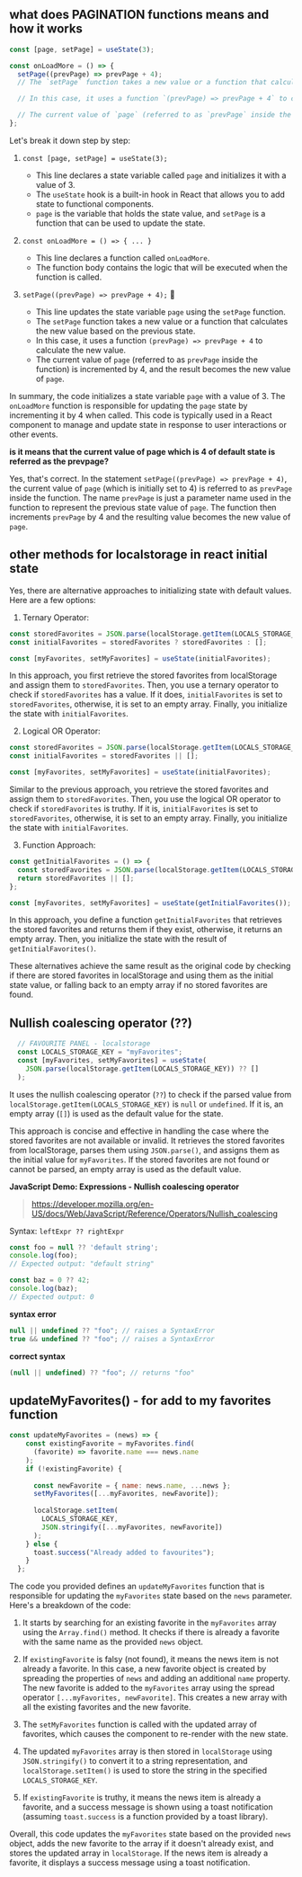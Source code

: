 
## what does PAGINATION functions means and how it works

```javascript
const [page, setPage] = useState(3);

const onLoadMore = () => {
  setPage((prevPage) => prevPage + 4);
  // The `setPage` function takes a new value or a function that calculates the new value based on the previous state.

  // In this case, it uses a function `(prevPage) => prevPage + 4` to calculate the new value.

  // The current value of `page` (referred to as `prevPage` inside the function) is incremented by 4, and the result becomes the new value of page.
};
```

Let's break it down step by step:

1. `const [page, setPage] = useState(3);`
   - This line declares a state variable called `page` and initializes it with a value of 3.
   - The `useState` hook is a built-in hook in React that allows you to add state to functional components.
   - `page` is the variable that holds the state value, and `setPage` is a function that can be used to update the state.

2. `const onLoadMore = () => { ... }`
   - This line declares a function called `onLoadMore`.
   - The function body contains the logic that will be executed when the function is called.

3. `setPage((prevPage) => prevPage + 4);` 📌
   - This line updates the state variable `page` using the `setPage` function.
   - The `setPage` function takes a new value or a function that calculates the new value based on the previous state.
   - In this case, it uses a function `(prevPage) => prevPage + 4` to calculate the new value.
   - The current value of `page` (referred to as `prevPage` inside the function) is incremented by 4, and the result becomes the new value of `page`.

In summary, the code initializes a state variable `page` with a value of 3. The `onLoadMore` function is responsible for updating the `page` state by incrementing it by 4 when called. This code is typically used in a React component to manage and update state in response to user interactions or other events.

**is it means that the current value of page which is 4 of default state is referred as the prevpage?**

Yes, that's correct. In the statement `setPage((prevPage) => prevPage + 4)`, the current value of `page` (which is initially set to 4) is referred to as `prevPage` inside the function. The name `prevPage` is just a parameter name used in the function to represent the previous state value of `page`. The function then increments `prevPage` by 4 and the resulting value becomes the new value of `page`.

## other methods for localstorage in react initial state

Yes, there are alternative approaches to initializing state with default values. Here are a few options:

1. Ternary Operator:
```javascript
const storedFavorites = JSON.parse(localStorage.getItem(LOCALS_STORAGE_KEY));
const initialFavorites = storedFavorites ? storedFavorites : [];

const [myFavorites, setMyFavorites] = useState(initialFavorites);
```

In this approach, you first retrieve the stored favorites from localStorage and assign them to `storedFavorites`. Then, you use a ternary operator to check if `storedFavorites` has a value. If it does, `initialFavorites` is set to `storedFavorites`, otherwise, it is set to an empty array. Finally, you initialize the state with `initialFavorites`.

2. Logical OR Operator:
```javascript
const storedFavorites = JSON.parse(localStorage.getItem(LOCALS_STORAGE_KEY));
const initialFavorites = storedFavorites || [];

const [myFavorites, setMyFavorites] = useState(initialFavorites);
```

Similar to the previous approach, you retrieve the stored favorites and assign them to `storedFavorites`. Then, you use the logical OR operator to check if `storedFavorites` is truthy. If it is, `initialFavorites` is set to `storedFavorites`, otherwise, it is set to an empty array. Finally, you initialize the state with `initialFavorites`.

3. Function Approach:
```javascript
const getInitialFavorites = () => {
  const storedFavorites = JSON.parse(localStorage.getItem(LOCALS_STORAGE_KEY));
  return storedFavorites || [];
};

const [myFavorites, setMyFavorites] = useState(getInitialFavorites());
```

In this approach, you define a function `getInitialFavorites` that retrieves the stored favorites and returns them if they exist, otherwise, it returns an empty array. Then, you initialize the state with the result of `getInitialFavorites()`.

These alternatives achieve the same result as the original code by checking if there are stored favorites in localStorage and using them as the initial state value, or falling back to an empty array if no stored favorites are found.

## Nullish coalescing operator (??)

```javascript
  // FAVOURITE PANEL - localstorage
  const LOCALS_STORAGE_KEY = "myFavorites";
  const [myFavorites, setMyFavorites] = useState(
    JSON.parse(localStorage.getItem(LOCALS_STORAGE_KEY)) ?? []
  );
```

It uses the nullish coalescing operator (`??`) to check if the parsed value from `localStorage.getItem(LOCALS_STORAGE_KEY)` is `null` or `undefined`. If it is, an empty array (`[]`) is used as the default value for the state.

This approach is concise and effective in handling the case where the stored favorites are not available or invalid. It retrieves the stored favorites from localStorage, parses them using `JSON.parse()`, and assigns them as the initial value for `myFavorites`. If the stored favorites are not found or cannot be parsed, an empty array is used as the default value.

**JavaScript Demo: Expressions - Nullish coalescing operator**

> https://developer.mozilla.org/en-US/docs/Web/JavaScript/Reference/Operators/Nullish_coalescing

Syntax: `leftExpr ?? rightExpr`

```javascript
const foo = null ?? 'default string';
console.log(foo);
// Expected output: "default string"

const baz = 0 ?? 42;
console.log(baz);
// Expected output: 0
```

**syntax error**

```javascript
null || undefined ?? "foo"; // raises a SyntaxError
true && undefined ?? "foo"; // raises a SyntaxError
```

**correct syntax**

```javascript
(null || undefined) ?? "foo"; // returns "foo"
```

##  updateMyFavorites() - for add to my favorites function

```javascript
const updateMyFavorites = (news) => {
    const existingFavorite = myFavorites.find(
      (favorite) => favorite.name === news.name
    );
    if (!existingFavorite) {
  
      const newFavorite = { name: news.name, ...news };
      setMyFavorites([...myFavorites, newFavorite]);
    
      localStorage.setItem(
        LOCALS_STORAGE_KEY,
        JSON.stringify([...myFavorites, newFavorite])
      );
    } else {
      toast.success("Already added to favourites");
    }
  };
```

The code you provided defines an `updateMyFavorites` function that is responsible for updating the `myFavorites` state based on the `news` parameter. Here's a breakdown of the code:

1. It starts by searching for an existing favorite in the `myFavorites` array using the `Array.find()` method. It checks if there is already a favorite with the same name as the provided `news` object.

2. If `existingFavorite` is falsy (not found), it means the news item is not already a favorite. In this case, a new favorite object is created by spreading the properties of `news` and adding an additional `name` property. The new favorite is added to the `myFavorites` array using the spread operator `[...myFavorites, newFavorite]`. This creates a new array with all the existing favorites and the new favorite.

3. The `setMyFavorites` function is called with the updated array of favorites, which causes the component to re-render with the new state.

4. The updated `myFavorites` array is then stored in `localStorage` using `JSON.stringify()` to convert it to a string representation, and `localStorage.setItem()` is used to store the string in the specified `LOCALS_STORAGE_KEY`.

5. If `existingFavorite` is truthy, it means the news item is already a favorite, and a success message is shown using a toast notification (assuming `toast.success` is a function provided by a toast library).

Overall, this code updates the `myFavorites` state based on the provided `news` object, adds the new favorite to the array if it doesn't already exist, and stores the updated array in `localStorage`. If the news item is already a favorite, it displays a success message using a toast notification.